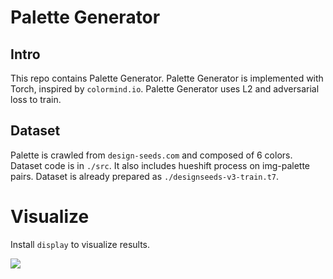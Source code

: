 # Palette Generator

## Intro

This repo contains Palette Generator.
Palette Generator is implemented with Torch, inspired by `colormind.io`.
Palette Generator uses L2 and adversarial loss to train.

## Dataset

Palette is crawled from `design-seeds.com` and composed of 6 colors.
Dataset code is in `./src`. It also includes hueshift process on img-palette pairs.
Dataset is already prepared as `./designseeds-v3-train.t7`.

# Visualize

Install `display` to visualize results.

![](https://tmmsexy.s3.amazonaws.com/imgs/2017-06-09-084609.jpg)

